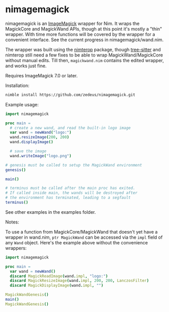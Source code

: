 # nimagemagick

nimagemagick is an [ImageMagick](https://www.imagemagick.org/) wrapper for Nim.
It wraps the MagickCore and MagickWand APIs, though at this point
it's mostly a "thin" wrapper. With time more functions will be covered
by the wrapper for a convenient interface. See the current progress in
nimagemagick/wand.nim.

The wrapper was built using the [nimterop](https://github.com/genotrance/nimterop/)
package, though [tree-sitter](https://github.com/tree-sitter/tree-sitter) and 
nimterop still need a few fixes to be able to wrap MagickWand/MagickCore without manual edits. 
Till then, `magickwand.nim` contains the edited wrapper, and works just fine.

Requires ImageMagick 7.0 or later.

Installation:
```sh
nimble install https://github.com/zedeus/nimagemagick.git
```

Example usage:
```nim
import nimagemagick

proc main =
  # create a new wand, and read the built-in logo image
  var wand = newWand("logo:")
  wand.resizeImage(200, 200)
  wand.displayImage()

  # save the image
  wand.writeImage("logo.png")

# genesis must be called to setup the MagickWand environment
genesis()

main()

# terminus must be called after the main proc has exited.
# If called inside main, the wands will be destroyed after
# the environment has terminated, leading to a segfault
terminus()
```

See other examples in the examples folder.

Notes:

To use a function from MagickCore/MagickWand that doesn't yet have a
wrapper in wand.nim, `ptr MagickWand` can be accessed via the `impl`
field of any `Wand` object. Here's the example above without the 
convenience wrappers:

```nim
import nimagemagick

proc main =
  var wand = newWand()
  discard MagickReadImage(wand.impl, "logo:")
  discard MagickResizeImage(wand.impl, 200, 200, LanczosFilter)
  discard MagickDisplayImage(wand.impl, "")

MagickWandGenesis()
main()
MagickWandGenesis()
```
